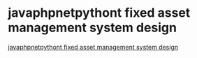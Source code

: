 # javaphpnetpythont fixed asset management system design
[javaphpnetpythont fixed asset management system design](https://aiwithcloud.com/2022/09/19/javaphpnetpythont_fixed_asset_management_system_design/)